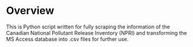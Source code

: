 # Overview

This is Python script written for fully scraping the information of the Canadian National Pollutant Release Inventory (NPRI) and transforming the MS Access database into .csv files for further use.
